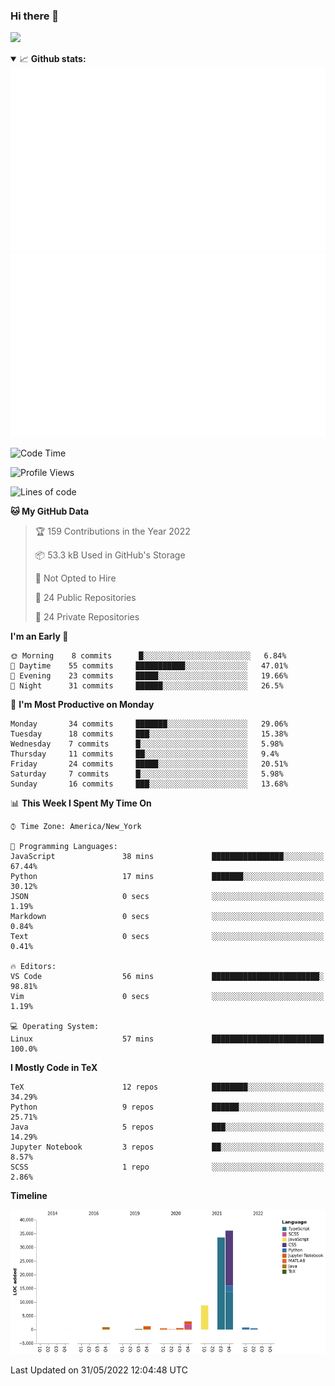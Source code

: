 ### Hi there 👋
 <!--<a href=""><img src="https://img.shields.io/badge/gmail-%23D14836.svg?&style=for-the-badge&logo=gmail&logoColor=white"/></a>-->
 <a href="https://twitter.com/shahanM"><img src="https://img.shields.io/badge/twitter-%231DA1F2.svg?&style=for-the-badge&logo=twitter&logoColor=white"/></a>
 <!--<a href=""><img src="https://img.shields.io/badge/linkedin-%230077B5.svg?&style=for-the-badge&logo=linkedin&logoColor=white"/></a>-->
<details open>
  <summary>📈 <b>Github stats:</b></summary>
  <img src="https://raw.githubusercontent.com/ShahanM/github-stats/master/generated/overview.svg"/>
  <img src="https://raw.githubusercontent.com/ShahanM/github-stats/master/generated/languages.svg"/>
</details>


<!--
**ShahanM/ShahanM** is a ✨ _special_ ✨ repository because its `README.md` (this file) appears on your GitHub profile.

Here are some ideas to get you started:

- 🔭 I’m currently working on ...
- 🌱 I’m currently learning ...
- 👯 I’m looking to collaborate on ...
- 🤔 I’m looking for help with ...
- 💬 Ask me about ...
- 📫 How to reach me: ...
- 😄 Pronouns: ...
- ⚡ Fun fact: ...
-->

<!--START_SECTION:waka-->
![Code Time](http://img.shields.io/badge/Code%20Time-407%20hrs%2024%20mins-blue)

![Profile Views](http://img.shields.io/badge/Profile%20Views-0-blue)

![Lines of code](https://img.shields.io/badge/From%20Hello%20World%20I%27ve%20Written-86%20Thousand%20lines%20of%20code-blue)

**🐱 My GitHub Data** 

> 🏆 159 Contributions in the Year 2022
 > 
> 📦 53.3 kB Used in GitHub's Storage 
 > 
> 🚫 Not Opted to Hire
 > 
> 📜 24 Public Repositories 
 > 
> 🔑 24 Private Repositories  
 > 
**I'm an Early 🐤** 

```text
🌞 Morning    8 commits      █░░░░░░░░░░░░░░░░░░░░░░░░   6.84% 
🌆 Daytime    55 commits     ███████████░░░░░░░░░░░░░░   47.01% 
🌃 Evening    23 commits     █████░░░░░░░░░░░░░░░░░░░░   19.66% 
🌙 Night      31 commits     ██████░░░░░░░░░░░░░░░░░░░   26.5%

```
📅 **I'm Most Productive on Monday** 

```text
Monday       34 commits     ███████░░░░░░░░░░░░░░░░░░   29.06% 
Tuesday      18 commits     ███░░░░░░░░░░░░░░░░░░░░░░   15.38% 
Wednesday    7 commits      █░░░░░░░░░░░░░░░░░░░░░░░░   5.98% 
Thursday     11 commits     ██░░░░░░░░░░░░░░░░░░░░░░░   9.4% 
Friday       24 commits     █████░░░░░░░░░░░░░░░░░░░░   20.51% 
Saturday     7 commits      █░░░░░░░░░░░░░░░░░░░░░░░░   5.98% 
Sunday       16 commits     ███░░░░░░░░░░░░░░░░░░░░░░   13.68%

```


📊 **This Week I Spent My Time On** 

```text
⌚︎ Time Zone: America/New_York

💬 Programming Languages: 
JavaScript               38 mins             ████████████████░░░░░░░░░   67.44% 
Python                   17 mins             ███████░░░░░░░░░░░░░░░░░░   30.12% 
JSON                     0 secs              ░░░░░░░░░░░░░░░░░░░░░░░░░   1.19% 
Markdown                 0 secs              ░░░░░░░░░░░░░░░░░░░░░░░░░   0.84% 
Text                     0 secs              ░░░░░░░░░░░░░░░░░░░░░░░░░   0.41%

🔥 Editors: 
VS Code                  56 mins             ████████████████████████░   98.81% 
Vim                      0 secs              ░░░░░░░░░░░░░░░░░░░░░░░░░   1.19%

💻 Operating System: 
Linux                    57 mins             █████████████████████████   100.0%

```

**I Mostly Code in TeX** 

```text
TeX                      12 repos            ████████░░░░░░░░░░░░░░░░░   34.29% 
Python                   9 repos             ██████░░░░░░░░░░░░░░░░░░░   25.71% 
Java                     5 repos             ███░░░░░░░░░░░░░░░░░░░░░░   14.29% 
Jupyter Notebook         3 repos             ██░░░░░░░░░░░░░░░░░░░░░░░   8.57% 
SCSS                     1 repo              ░░░░░░░░░░░░░░░░░░░░░░░░░   2.86%

```


**Timeline**

![Chart not found](https://raw.githubusercontent.com/ShahanM/ShahanM/main/charts/bar_graph.png) 


 Last Updated on 31/05/2022 12:04:48 UTC
<!--END_SECTION:waka-->
